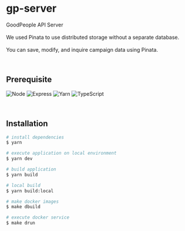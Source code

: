 # gp-server

GoodPeople API Server <br/><br/>
We used Pinata to use distributed storage without a separate database. <br/><br/>
You can save, modify, and inquire campaign data using Pinata.

<br/>

## Prerequisite

![Node](https://img.shields.io/badge/nodejs-18.12.1-339933?logo=node.js)
![Express](https://img.shields.io/badge/express-4.18.2-000?logo=express)
![Yarn](https://img.shields.io/badge/yarn-3.3.1-2C8EBB?logo=yarn)
![TypeScript](https://img.shields.io/badge/typescript-4.9.4-faf9f8?logo=typescript)

<br/>

## Installation

```bash
# install dependencies
$ yarn

# execute application on local environment
$ yarn dev

# build application
$ yarn build

# local build
$ yarn build:local

# make docker images
$ make dbuild

# execute docker service
$ make drun
```
